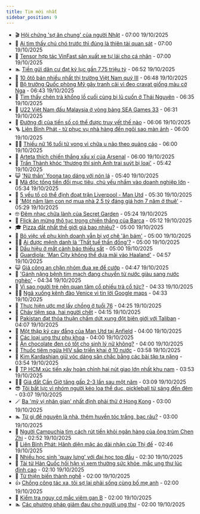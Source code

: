 ```yaml
---
title: Tim mới nhất
sidebar_position: 9
---
```


<!-- vnexpress-tin-moi-nhat:START -->
- 🎬 [Hội chứng &#39;sợ ăn chung&#39; của người Nhật](https://vnexpress.net/hoi-chung-so-an-chung-cua-nguoi-nhat-4952804.html) - 07:00 19/10/2025
- 🐎 [Ai tìm thấy chú chó trước thì đúng là thiên tài quan sát](https://vnexpress.net/ai-tim-thay-chu-cho-truoc-thi-dung-la-thien-tai-quan-sat-4951269.html) - 07:00 19/10/2025
- 🦍 [Tensor hợp tác VinFast sản xuất xe tự lái cho cá nhân](https://vnexpress.net/tensor-hop-tac-vinfast-san-xuat-xe-tu-lai-cho-ca-nhan-4953161.html) - 07:00 19/10/2025
- 🏊 [Tiền gửi dân cư đạt kỷ lục gần 7,75 triệu tỷ](https://vnexpress.net/tien-gui-dan-cu-dat-ky-luc-gan-7-75-trieu-ty-4953130.html) - 06:52 19/10/2025
- 🎊 [10 ôtô bán nhiều nhất thị trường Việt Nam quý III](https://vnexpress.net/oto-xe-may/v-car/doanh-so/10-oto-ban-nhieu-nhat-thi-truong-viet-nam-quy-iii-4953126.html) - 06:48 19/10/2025
- 🎃 [Bộ trưởng Quốc phòng Mỹ gây tranh cãi vì đeo cravat giống màu cờ Nga](https://vnexpress.net/bo-truong-quoc-phong-my-gay-tranh-cai-vi-deo-cravat-giong-mau-co-nga-4953150.html) - 06:43 19/10/2025
- 🧰 [Tìm thấy chén trà khổng lồ cuối cùng bị lũ cuốn ở Thái Nguyên](https://vnexpress.net/tim-thay-chen-tra-khong-lo-cuoi-cung-bi-lu-cuon-o-thai-nguyen-4953152.html) - 06:35 19/10/2025
- 🔭 [U22 Việt Nam đấu Malaysia ở vòng bảng SEA Games 33](https://vnexpress.net/u22-viet-nam-dau-malaysia-o-vong-bang-sea-games-33-4953165.html) - 06:31 19/10/2025
- 🫶 [Đường đi của tiền số có thể được truy vết thế nào](https://vnexpress.net/duong-di-cua-tien-so-co-the-duoc-truy-vet-the-nao-4952940.html) - 06:06 19/10/2025
- 🪜 [Liên Bỉnh Phát - từ phục vụ nhà hàng đến ngôi sao màn ảnh](https://vnexpress.net/lien-binh-phat-tu-phuc-vu-nha-hang-den-ngoi-sao-man-anh-4953121.html) - 06:00 19/10/2025
- 👨‍🏫 [Thiếu nữ 16 tuổi tử vong vì chữa u não theo quảng cáo](https://vnexpress.net/thieu-nu-16-tuoi-tu-vong-vi-chua-u-nao-theo-quang-cao-4952783.html) - 06:00 19/10/2025
- 🎊 [Arteta thích chiến thắng xấu xí của Arsenal](https://vnexpress.net/arteta-thich-chien-thang-xau-xi-cua-arsenal-4953137.html) - 06:00 19/10/2025
- 🎊 [Trấn Thành khóc &#39;thương thí sinh Anh trai suýt bị loại&#39;](https://vnexpress.net/tran-thanh-khoc-thuong-thi-sinh-anh-trai-suyt-bi-loai-4953144.html) - 05:42 19/10/2025
- 😺 [&#39;Nữ thần&#39; Yoona tạo dáng với nón lá](https://vnexpress.net/nu-than-yoona-tao-dang-voi-non-la-4953122.html) - 05:40 19/10/2025
- 🐘 [Mã độc tống tiền đổi mục tiêu, chủ yếu nhắm vào doanh nghiệp lớn](https://vnexpress.net/ma-doc-tong-tien-doi-muc-tieu-chu-yeu-nham-vao-doanh-nghiep-lon-4953112.html) - 05:34 19/10/2025
- 🌁 [5 yếu tố có thể định đoạt trận Liverpool - Man Utd](https://vnexpress.net/5-yeu-to-co-the-dinh-doat-tran-liverpool-man-utd-4952576.html) - 05:30 19/10/2025
- 🐲 [&#39;Một năm làm con nợ mua nhà 2,5 tỷ đáng giá hơn 7 năm ở thuê&#39;](https://vnexpress.net/mot-nam-lam-con-no-mua-nha-2-5-ty-dang-gia-hon-7-nam-o-thue-4953145.html) - 05:29 19/10/2025
- 🤓 [Đêm nhạc chữa lành của Secret Garden](https://vnexpress.net/dem-nhac-chua-lanh-cua-secret-garden-4953104.html) - 05:24 19/10/2025
- 💪 [Flick ăn mừng thô tục trong chiến thắng của Barca](https://vnexpress.net/flick-an-mung-tho-tuc-trong-chien-thang-cua-barca-4953157.html) - 05:12 19/10/2025
- 🎓 [Pizza đắt nhất thế giới giá bao nhiêu?](https://vnexpress.net/pizza-dat-nhat-the-gioi-gia-bao-nhieu-4953147.html) - 05:00 19/10/2025
- 🫣 [Bỏ việc về phụ kinh doanh vẫn bị vợ chê &#39;ăn bám&#39;](https://vnexpress.net/bo-viec-ve-phu-kinh-doanh-van-bi-vo-che-an-bam-4953091.html) - 05:00 19/10/2025
- 🧑‍💻 [Ai được mệnh danh là &#39;Thất tuế thần đồng&#39;?](https://vnexpress.net/crossword-giai-o-chu-o-chu-ai-duoc-menh-danh-la-that-tue-than-dong-4953008.html) - 05:00 19/10/2025
- 🐲 [Dấu hiệu ở mắt cảnh báo thiếu sắt](https://vnexpress.net/dau-hieu-o-mat-canh-bao-thieu-sat-4953046.html) - 05:00 19/10/2025
- 🌝 [Guardiola: &#39;Man City không thể dựa mãi vào Haaland&#39;](https://vnexpress.net/guardiola-man-city-khong-the-dua-mai-vao-haaland-4953072.html) - 04:57 19/10/2025
- 😺 [Giả công an chặn nhóm đua xe để cướp](https://vnexpress.net/gia-cong-an-chan-nhom-dua-xe-de-cuop-4953139.html) - 04:47 19/10/2025
- 🐎 [&#39;Gánh nặng bệnh tim mạch đang chuyển từ nước giàu sang nước nghèo&#39;](https://vnexpress.net/ganh-nang-benh-tim-mach-dang-chuyen-tu-nuoc-giau-sang-nuoc-ngheo-4952953.html) - 04:34 19/10/2025
- 🎡 [Vì sao người trẻ nên quan tâm cổ phiếu trả cổ tức?](https://vnexpress.net/vi-sao-nguoi-tre-nen-quan-tam-co-phieu-tra-co-tuc-4952951.html) - 04:33 19/10/2025
- 👨‍🏫 [Ngã xuống kênh đào Venice vì tin lời Google maps](https://vnexpress.net/nga-xuong-kenh-dao-venice-vi-tin-loi-google-maps-4953119.html) - 04:33 19/10/2025
- 🦆 [Thực hiện ước mơ lấy chồng ở tuổi 76](https://vnexpress.net/thuc-hien-uoc-mo-lay-chong-o-tuoi-76-4953110.html) - 04:25 19/10/2025
- 🚦 [Cháy tiệm spa, hai người chết](https://vnexpress.net/chay-tiem-spa-hai-nguoi-chet-4953123.html) - 04:15 19/10/2025
- 💫 [Pakistan đạt thỏa thuận chấm dứt xung đột biên giới với Taliban](https://vnexpress.net/pakistan-dat-thoa-thuan-cham-dut-xung-dot-bien-gioi-voi-taliban-4953100.html) - 04:07 19/10/2025
- 🎉 [Một thập kỷ cay đắng của Man Utd tại Anfield](https://vnexpress.net/mot-thap-ky-cay-dang-cua-man-utd-tai-anfield-4953068.html) - 04:00 19/10/2025
- 🌋 [Các loại ung thư phụ khoa](https://vnexpress.net/cac-loai-ung-thu-phu-khoa-4952983.html) - 04:00 19/10/2025
- 🤖 [Ăn chocolate đen có tốt cho sinh lý nữ không?](https://vnexpress.net/an-chocolate-den-co-tot-cho-sinh-ly-nu-khong-4952982.html) - 04:00 19/10/2025
- 🦏 [Thuốc tiêm ngừa HIV sắp triển khai ở 10 nước](https://vnexpress.net/thuoc-tiem-ngua-hiv-sap-trien-khai-o-10-nuoc-4953049.html) - 03:58 19/10/2025
- 🦩 [Kim Kardashian giữ vóc dáng săn chắc bằng các bài tập tạ nặng](https://vnexpress.net/kim-kardashian-giu-voc-dang-san-chac-bang-cac-bai-tap-ta-nang-4953062.html) - 03:54 19/10/2025
- 👺 [TP HCM xúc tiến xây hoàn chỉnh hai nút giao lớn nhất khu nam](https://vnexpress.net/tp-hcm-xuc-tien-xay-hoan-chinh-hai-nut-giao-lon-nhat-khu-nam-4953138.html) - 03:53 19/10/2025
- 🧑‍🏫 [Giá đất Cần Giờ tăng gấp 2-3 lần sau một năm](https://vnexpress.net/gia-dat-can-gio-tang-gap-2-3-lan-sau-mot-nam-4952704.html) - 03:09 19/10/2025
- 😎 [Tôi bất lực vì nhóm người kéo loa thể dục, pickleball từ sáng đến đêm](https://vnexpress.net/toi-bat-luc-vi-nhom-nguoi-keo-loa-the-duc-pickleball-tu-sang-den-dem-4953120.html) - 03:07 19/10/2025
- 🪄 [Ba &#39;mỹ vị nhân gian&#39; nhất định phải thử ở Hong Kong](https://vnexpress.net/ba-my-vi-nhan-gian-nhat-dinh-phai-thu-o-hong-kong-4952980.html) - 03:00 19/10/2025
- 🏊 [Từ gì để nguyên là nhà, thêm huyền tóc trắng, bạc râu?](https://vnexpress.net/cau-do-tieng-viet-do-chu-day-la-chu-gi-tu-gi-de-nguyen-la-nha-them-huyen-toc-trang-bac-rau-4952525.html) - 03:00 19/10/2025
- 💃 [Người Campuchia tìm cách rút tiền khỏi ngân hàng của ông trùm Chen Zhi](https://vnexpress.net/nguoi-campuchia-tim-cach-rut-tien-khoi-ngan-hang-cua-ong-trum-chen-zhi-4953103.html) - 02:52 19/10/2025
- 🦆 [Liên Bỉnh Phát: Hãnh diện mặc áo dài nhận cúp Thị đế](https://vnexpress.net/lien-binh-phat-hanh-dien-mac-ao-dai-nhan-cup-thi-de-4953109.html) - 02:46 19/10/2025
- 🎊 [Nhiều học sinh &#39;quay lưng&#39; với đại học top đầu](https://vnexpress.net/nhieu-hoc-sinh-quay-lung-voi-dai-hoc-top-dau-4953069.html) - 02:30 19/10/2025
- 👺 [Tài tử Hàn Quốc hối hận vì xem thường sức khỏe, mắc ung thư lúc đỉnh cao](https://vnexpress.net/tai-tu-han-quoc-hoi-han-vi-xem-thuong-suc-khoe-mac-ung-thu-luc-dinh-cao-4952941.html) - 02:10 19/10/2025
- 🎡 [Từ thiện biến thành nghề](https://vnexpress.net/tu-thien-bien-thanh-nghe-4953041.html) - 02:00 19/10/2025
- 👍 [Chồng công tác xa, tôi sợ lại phải sống cùng bố mẹ anh](https://vnexpress.net/chong-cong-tac-xa-toi-so-lai-phai-song-cung-bo-me-anh-4953003.html) - 02:00 19/10/2025
- 🐎 [Kiểm tra nguy cơ mắc viêm gan B](https://vnexpress.net/kiem-tra-nguy-co-mac-viem-gan-b-4953035.html) - 02:00 19/10/2025
- 🏊 [Các phương pháp giảm đau cho người ung thư](https://vnexpress.net/cac-phuong-phap-giam-dau-cho-nguoi-ung-thu-4952886.html) - 02:00 19/10/2025<!-- vnexpress-tin-moi-nhat:END -->
